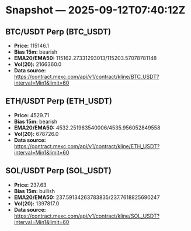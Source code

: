 # Snapshot — 2025-09-12T07:40:12Z

## BTC/USDT Perp (BTC_USDT)
- **Price:** 115146.1
- **Bias 15m:** bearish
- **EMA20/EMA50:** 115162.27331293013/115203.57078781148
- **Vol(20):** 2166360.0
- **Data source:** https://contract.mexc.com/api/v1/contract/kline/BTC_USDT?interval=Min1&limit=60

## ETH/USDT Perp (ETH_USDT)
- **Price:** 4529.71
- **Bias 15m:** bearish
- **EMA20/EMA50:** 4532.251963540006/4535.956052849558
- **Vol(20):** 678726.0
- **Data source:** https://contract.mexc.com/api/v1/contract/kline/ETH_USDT?interval=Min1&limit=60

## SOL/USDT Perp (SOL_USDT)
- **Price:** 237.63
- **Bias 15m:** bullish
- **EMA20/EMA50:** 237.59134263783835/237.7618825690247
- **Vol(20):** 1397817.0
- **Data source:** https://contract.mexc.com/api/v1/contract/kline/SOL_USDT?interval=Min1&limit=60
